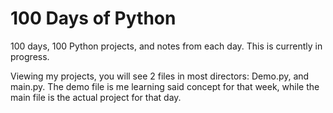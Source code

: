 # 100 Days of Python
100 days, 100 Python projects, and notes from each day. This is currently in progress.

Viewing my projects, you will see 2 files in most directors: Demo.py, and main.py. The demo file is me learning said concept for that week, while the main file is the actual project for that day.
